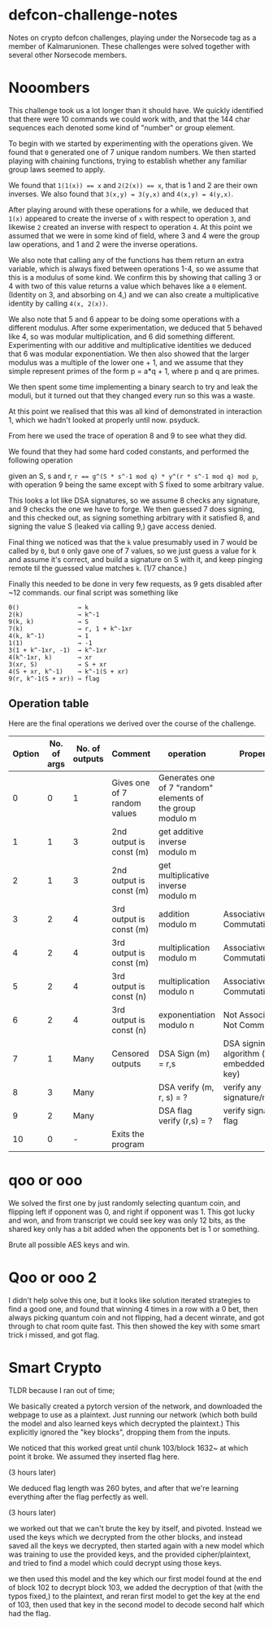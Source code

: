 # defcon-challenge-notes
Notes on crypto defcon challenges, playing under the Norsecode tag as a member of Kalmarunionen.
These challenges were solved together with several other Norsecode members.

# Nooombers
This challenge took us a lot longer than it should have. We quickly identified that there were 10 commands we could work with, and that the 144 char sequences each denoted some kind of "number" or group element.

To begin with we started by experimenting with the operations given. We found that `0` generated one of 7 unique random numbers.
We then started playing with chaining functions, trying to establish whether any familiar group laws seemed to apply.

We found that `1(1(x)) == x` and `2(2(x)) == x`, that is 1 and 2 are their own inverses. We also found that `3(x,y) = 3(y,x)` and `4(x,y) = 4(y,x)`. 

After playing around with these operations for a while, we deduced that `1(x)` appeared to create the inverse of `x` with respect to operation `3`, and likewise `2` created an inverse with respect to operation `4`. At this point we assumed that we were in some kind of field, where 3 and 4 were the group law operations, and 1 and 2 were the inverse operations.

We also note that calling any of the functions has them return an extra variable, which is always fixed between operations 1-4, so we assume that this is a modulus of some kind. We confirm this by showing that calling 3 or 4 with two of this value returns a value which behaves like a `0` element. (Identity on 3, and absorbing on 4,) and we can also create a multiplicative identity by calling `4(x, 2(x))`.

We also note that 5 and 6 appear to be doing some operations with a different modulus. After some experimentation, we deduced that 5 behaved like 4, so was modular multiplication, and 6 did something different. Experimenting with our additive and multiplicative identities we deduced that 6 was modular exponentiation. We then also showed that the larger modulus was a multiple of the lower one + 1, and we assume that they simple represent primes of the form p = a*q + 1, where p and q are primes.

We then spent some time implementing a binary search to try and leak the moduli, but it turned out that they changed every run so this was a waste.


At this point we realised that this was all kind of demonstrated in interaction 1, which we hadn't looked at properly until now. psyduck.


From here we used the trace of operation 8 and 9 to see what they did. 

We found that they had some hard coded constants, and performed the following operation

given an S, s and r, `r == g^(S * s^-1 mod q) * y^(r * s^-1 mod q) mod p`, with operation 9 being the same except with S fixed to some arbitrary value.

This looks a lot like DSA signatures, so we assume 8 checks any signature, and 9 checks the one we have to forge.
We then guessed 7 does signing, and this checked out, as signing something arbitrary with it satisfied 8, and signing the value S (leaked via calling 9,) gave access denied. 

Final thing we noticed was that the `k` value presumably used in 7 would be called by `0`, but  `0` only gave one of 7 values, so we just guess a value for k and assume it's correct, and build a signature on S with it, and keep pinging remote til the guessed value matches `k`. (1/7 chance.)

Finally this needed to be done in very few requests, as 9 gets disabled after ~12 commands. our final script was something like 
```
0()                → k
2(k)               → k^-1
9(k, k)            → S
7(k)               → r, 1 + k^-1xr
4(k, k^-1)         → 1
1(1)               → -1 
3(1 + k^-1xr, -1)  → k^-1xr
4(k^-1xr, k)       → xr
3(xr, S)           → S + xr
4(S + xr, k^-1)    → k^-1(S + xr)
9(r, k^-1(S + xr)) → flag
```

## Operation table
Here are the final operations we derived over the course of the challenge. 


| Option | No. of args | No. of outputs | Comment |operation | Properties |
|--------|-------------|-------------|------------|------------| --------- |
| 0  | 0 | 1    | Gives one of 7 random values | Generates one of 7 "random" elements of the group modulo m | |
| 1  | 1 | 3    | 2nd output is const (m) | get additive inverse modulo m | |
| 2  | 1 | 3    | 2nd output is const (m) | get multiplicative inverse modulo m |
| 3  | 2 | 4    | 3rd output is const (m) | addition modulo m | Associative, Commutative |
| 4  | 2 | 4    | 3rd output is const (m) | multiplication modulo m |Associative, Commutative |
| 5  | 2 | 4    | 3rd output is const (n) | multiplication modulo n | Associative, Commutative |
| 6  | 2 | 4    | 3rd output is const (n) | exponentiation modulo n| Not Associative, Not Commutative |
| 7  | 1 | Many | Censored outputs | DSA Sign (m) = r,s | DSA signing algorithm (with embedded secret key)|
| 8  | 3 | Many |            | DSA verify (m, r, s) = ?| verify any signature/message |
| 9  | 2 | Many |            | DSA flag verify (r,s) = ? | verify signature on flag |
| 10 | 0 | -    | Exits the program | | |




# qoo or ooo

We solved the first one by just randomly selecting quantum coin, and flipping left if opponent was 0, and right if opponent was 1. This got lucky and won, and from transcript we could see key was only 12 bits, as the shared key only has a bit added when the opponents bet is 1 or something.

Brute all possible AES keys and win.

# Qoo or ooo 2
I didn't help solve this one, but it looks like solution iterated strategies to find a good one, and found that winning 4 times in a row with a 0 bet, then always picking quantum coin and not flipping, had a decent winrate, and got through to chat room quite fast. This then showed the key with some smart trick i missed, and got flag.

# Smart Crypto
TLDR because I ran out of time;

We basically created a pytorch version of the network, and downloaded the webpage to use as a plaintext. Just running our network (which both build the model and also learned keys which decrypted the plaintext.) This explicitly ignored the "key blocks", dropping them from the inputs.

We noticed that this worked great until chunk 103/block 1632~ at which point it broke. We assumed they inserted flag here. 

(3 hours later)

We deduced flag length was 260 bytes, and after that we're learning everything after the flag perfectly as well.

(3 hours later)

we worked out that we can't brute the key by itself, and pivoted. Instead we used the keys which we decrypted from the other blocks, and instead saved all the keys we decrypted, then started again with a new model which was training to use the provided keys, and the provided cipher/plaintext, and tried to find a model which could decrypt using those keys.

we then used this model and the key which our first model found at the end of block 102 to decrypt block 103, we added the decryption of that (with the typos fixed,) to the plaintext, and reran first model to get the key at the end of 103, then used that key in the second model to decode second half which had the flag.
